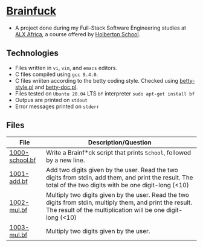 # [Brainfuck](https://en.wikipedia.org/wiki/Brainfuck)

- A project done during my Full-Stack Software Engineering studies at [ALX Africa](https://www.alxafrica.com/software-engineering-2022/), a course offered by [Holberton School](https://www.holbertonschool.com/).

## Technologies
- Files written in ```vi```, ```vim```, and ```emacs``` editors. 
- C files compiled using ```gcc 9.4.0```.
- C files wriiten according to the betty coding style. Checked using [betty-style.pl](https://github.com/holbertonschool/Betty/blob/master/betty-style.pl) and [betty-doc.pl](https://github.com/holbertonschool/Betty/blob/master/betty-doc.pl).
- Files tested on ```Ubuntu 20.04``` LTS ```bf``` interpreter ```sudo apt-get install bf```
- Outpus are  printed on ```stdout```
- Error messages printed on ```stderr```

## Files 

| File  | Description/Question |
| ---  | --- |
|[1000-school.bf](1000-school.bf )|Write a Brainf*ck script that prints ```School```, followed by a new line.|
|[1001-add.bf](1001-add.bf)|Add two digits given by the user. Read the two digits from stdin, add them, and print the result. The total of the two digits with be one digit-long (<10)|
|[1002-mul.bf](1002-mul.bf)|Multiply two digits given by the user. Read the two digits from stdin, multiply them, and print the result. The result of the multiplication will be one digit-long (<10)|
|[1003-mul.bf ](1003-mul.bf )|Multiply two digits given by the user.|
